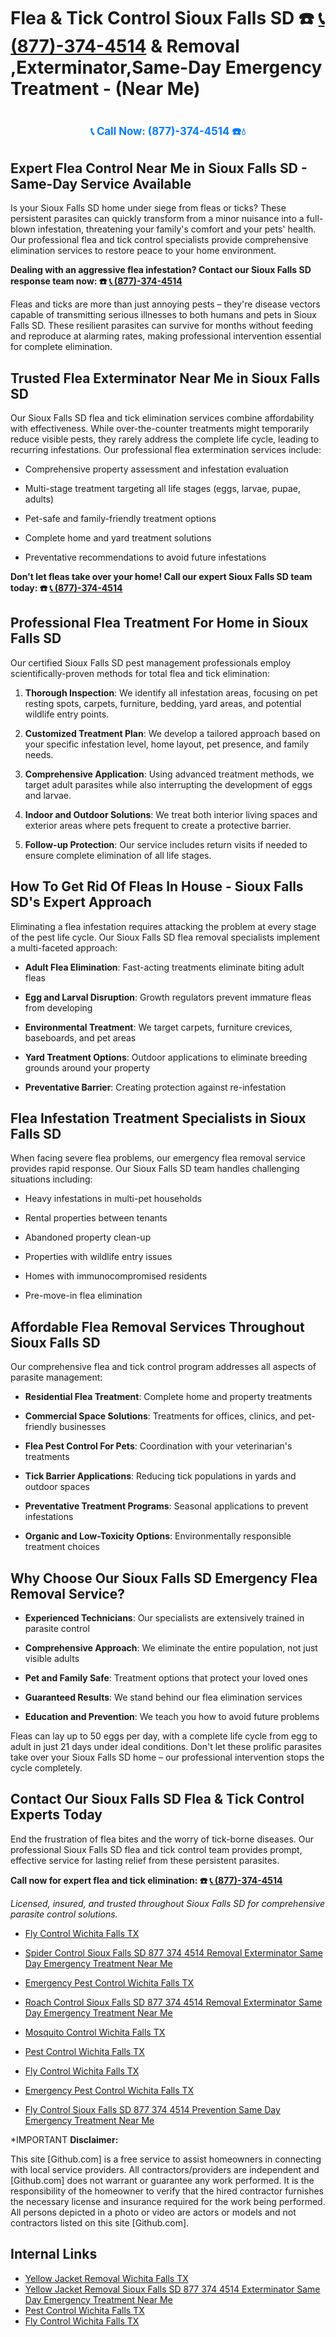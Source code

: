 # Flea & Tick Control Sioux Falls SD ☎️ [📞 (877)-374-4514](https://pest-control-4514.netlify.app) & Removal ,Exterminator,Same-Day Emergency Treatment - (Near Me) 
# 

<p align="center" style="font-size: 1.2em; font-weight: bold; margin: 20px 0;">
  <a href="https://pest-control-4514.netlify.app" target="_blank" style="color: #007BFF; text-decoration: none;">📞 Call Now: (877)-374-4514 ☎️💧</a>
</p>

## Expert Flea Control Near Me in Sioux Falls SD - Same-Day Service Available

Is your Sioux Falls SD home under siege from fleas or ticks? These persistent parasites can quickly transform from a minor nuisance into a full-blown infestation, threatening your family's comfort and your pets' health. Our professional flea and tick control specialists provide comprehensive elimination services to restore peace to your home environment.

**Dealing with an aggressive flea infestation? Contact our Sioux Falls SD response team now: ☎️ [📞 (877)-374-4514](https://pest-control-4514.netlify.app)**

Fleas and ticks are more than just annoying pests – they're disease vectors capable of transmitting serious illnesses to both humans and pets in Sioux Falls SD. These resilient parasites can survive for months without feeding and reproduce at alarming rates, making professional intervention essential for complete elimination.

## Trusted Flea Exterminator Near Me in Sioux Falls SD

Our Sioux Falls SD flea and tick elimination services combine affordability with effectiveness. While over-the-counter treatments might temporarily reduce visible pests, they rarely address the complete life cycle, leading to recurring infestations. Our professional flea extermination services include:

- Comprehensive property assessment and infestation evaluation  

- Multi-stage treatment targeting all life stages (eggs, larvae, pupae, adults)  

- Pet-safe and family-friendly treatment options  

- Complete home and yard treatment solutions  

- Preventative recommendations to avoid future infestations  

**Don't let fleas take over your home! Call our expert Sioux Falls SD team today: ☎️ [📞 (877)-374-4514](https://pest-control-4514.netlify.app)**

## Professional Flea Treatment For Home in Sioux Falls SD

Our certified Sioux Falls SD pest management professionals employ scientifically-proven methods for total flea and tick elimination:

1. **Thorough Inspection**: We identify all infestation areas, focusing on pet resting spots, carpets, furniture, bedding, yard areas, and potential wildlife entry points.  

2. **Customized Treatment Plan**: We develop a tailored approach based on your specific infestation level, home layout, pet presence, and family needs.  

3. **Comprehensive Application**: Using advanced treatment methods, we target adult parasites while also interrupting the development of eggs and larvae.  

4. **Indoor and Outdoor Solutions**: We treat both interior living spaces and exterior areas where pets frequent to create a protective barrier.  

5. **Follow-up Protection**: Our service includes return visits if needed to ensure complete elimination of all life stages.  

## How To Get Rid Of Fleas In House - Sioux Falls SD's Expert Approach

Eliminating a flea infestation requires attacking the problem at every stage of the pest life cycle. Our Sioux Falls SD flea removal specialists implement a multi-faceted approach:

- **Adult Flea Elimination**: Fast-acting treatments eliminate biting adult fleas  

- **Egg and Larval Disruption**: Growth regulators prevent immature fleas from developing  

- **Environmental Treatment**: We target carpets, furniture crevices, baseboards, and pet areas  

- **Yard Treatment Options**: Outdoor applications to eliminate breeding grounds around your property  

- **Preventative Barrier**: Creating protection against re-infestation  

## Flea Infestation Treatment Specialists in Sioux Falls SD

When facing severe flea problems, our emergency flea removal service provides rapid response. Our Sioux Falls SD team handles challenging situations including:

- Heavy infestations in multi-pet households  

- Rental properties between tenants  

- Abandoned property clean-up  

- Properties with wildlife entry issues  

- Homes with immunocompromised residents  

- Pre-move-in flea elimination  

## Affordable Flea Removal Services Throughout Sioux Falls SD

Our comprehensive flea and tick control program addresses all aspects of parasite management:

- **Residential Flea Treatment**: Complete home and property treatments  

- **Commercial Space Solutions**: Treatments for offices, clinics, and pet-friendly businesses  

- **Flea Pest Control For Pets**: Coordination with your veterinarian's treatments  

- **Tick Barrier Applications**: Reducing tick populations in yards and outdoor spaces  

- **Preventative Treatment Programs**: Seasonal applications to prevent infestations  

- **Organic and Low-Toxicity Options**: Environmentally responsible treatment choices  

## Why Choose Our Sioux Falls SD Emergency Flea Removal Service?

- **Experienced Technicians**: Our specialists are extensively trained in parasite control  

- **Comprehensive Approach**: We eliminate the entire population, not just visible adults  

- **Pet and Family Safe**: Treatment options that protect your loved ones  

- **Guaranteed Results**: We stand behind our flea elimination services  

- **Education and Prevention**: We teach you how to avoid future problems  

Fleas can lay up to 50 eggs per day, with a complete life cycle from egg to adult in just 21 days under ideal conditions. Don't let these prolific parasites take over your Sioux Falls SD home – our professional intervention stops the cycle completely.

## Contact Our Sioux Falls SD Flea & Tick Control Experts Today

End the frustration of flea bites and the worry of tick-borne diseases. Our professional Sioux Falls SD flea and tick control team provides prompt, effective service for lasting relief from these persistent parasites.

**Call now for expert flea and tick elimination: ☎️ [📞 (877)-374-4514](https://pest-control-4514.netlify.app)**

*Licensed, insured, and trusted throughout Sioux Falls SD for comprehensive parasite control solutions.*


- [Fly Control Wichita Falls TX](https://github.com/allyoucaneatsushiin/plumbing-texas/blob/main/Fly-Control-Wichita-Falls-TX-877-374-4514-Prevention-Same-Day-Emergency-Treatment-Near-Me.md)
- [Spider Control Sioux Falls SD 877 374 4514 Removal Exterminator Same Day Emergency Treatment Near Me](https://github.com/allyoucaneatsushiin/plumbing-texas/blob/main/Spider-Control-Sioux-Falls-SD-877-374-4514-Removal-Exterminator-Same-Day-Emergency-Treatment-Near-Me.md)
- [Emergency Pest Control Wichita Falls TX](https://github.com/allyoucaneatsushiin/plumbing-texas/blob/main/Emergency-Pest-Control-Wichita-Falls-TX-877-374-4514-24-7-Fast-Response-Near-Me.md)


- [Roach Control Sioux Falls SD 877 374 4514 Removal Exterminator Same Day Emergency Treatment Near Me](https://github.com/allyoucaneatsushiin/plumbing-texas/blob/main/Roach-Control-Sioux-Falls-SD-877-374-4514-Removal-Exterminator-Same-Day-Emergency-Treatment-Near-Me.md)
- [Mosquito Control Wichita Falls TX](https://github.com/allyoucaneatsushiin/plumbing-texas/blob/main/Mosquito-Control-Wichita-Falls-TX-877-374-4514-Exterminator-Same-Day-Emergency-Treatment-Near-Me.md)
- [Pest Control Wichita Falls TX](https://github.com/allyoucaneatsushiin/plumbing-texas/blob/main/Pest-Control-Wichita-Falls-TX-877-374-4514-Exterminator-Same-Day-Emergency-Treatment-Near-Me.md)


- [Fly Control Wichita Falls TX](https://github.com/allyoucaneatsushiin/plumbing-texas/blob/main/Fly-Control-Wichita-Falls-TX-877-374-4514-Prevention-Same-Day-Emergency-Treatment-Near-Me.md)
- [Emergency Pest Control Wichita Falls TX](https://github.com/allyoucaneatsushiin/plumbing-texas/blob/main/Emergency-Pest-Control-Wichita-Falls-TX-877-374-4514-24-7-Fast-Response-Near-Me.md)
- [Fly Control Sioux Falls SD 877 374 4514 Prevention Same Day Emergency Treatment Near Me](https://github.com/allyoucaneatsushiin/plumbing-texas/blob/main/Fly-Control-Sioux-Falls-SD-877-374-4514-Prevention-Same-Day-Emergency-Treatment-Near-Me.md)


*IMPORTANT **Disclaimer:**  

This site [Github.com] is a free service to assist homeowners in connecting with local service providers. All contractors/providers are independent and [Github.com] does not warrant or guarantee any work performed. It is the responsibility of the homeowner to verify that the hired contractor furnishes the necessary license and insurance required for the work being performed. All persons depicted in a photo or video are actors or models and not contractors listed on this site [Github.com].


## Internal Links
- [Yellow Jacket Removal Wichita Falls TX](https://github.com/allyoucaneatsushiin/plumbing-texas/blob/main/Yellow-Jacket-Removal-Wichita-Falls-TX-877-374-4514-Exterminator-Same-Day-Emergency-Treatment-Near-Me.md)
- [Yellow Jacket Removal Sioux Falls SD 877 374 4514 Exterminator Same Day Emergency Treatment Near Me](https://github.com/allyoucaneatsushiin/plumbing-texas/blob/main/Yellow-Jacket-Removal-Sioux-Falls-SD-877-374-4514-Exterminator-Same-Day-Emergency-Treatment-Near-Me.md)
- [Pest Control Wichita Falls TX](https://github.com/allyoucaneatsushiin/plumbing-texas/blob/main/Pest-Control-Wichita-Falls-TX-877-374-4514-Exterminator-Same-Day-Emergency-Treatment-Near-Me.md)
- [Fly Control Wichita Falls TX](https://github.com/allyoucaneatsushiin/plumbing-texas/blob/main/Fly-Control-Wichita-Falls-TX-877-374-4514-Prevention-Same-Day-Emergency-Treatment-Near-Me.md)
